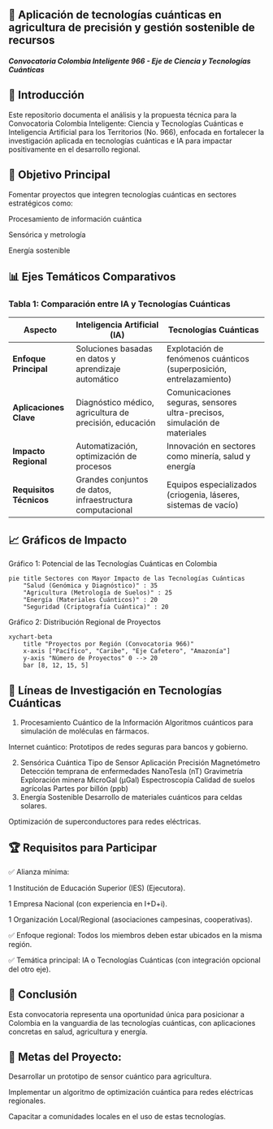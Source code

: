 ## 🚀 Aplicación de tecnologías cuánticas en agricultura de precisión y gestión sostenible de recursos  
#### *Convocatoria Colombia Inteligente 966 - Eje de Ciencia y Tecnologías Cuánticas*

## 📌 Introducción
Este repositorio documenta el análisis y la propuesta técnica para la Convocatoria Colombia Inteligente: Ciencia y Tecnologías Cuánticas e Inteligencia Artificial para los Territorios (No. 966), enfocada en fortalecer la investigación aplicada en tecnologías cuánticas e IA para impactar positivamente en el desarrollo regional.

## 🔎 Objetivo Principal
Fomentar proyectos que integren tecnologías cuánticas en sectores estratégicos como:

Procesamiento de información cuántica

Sensórica y metrología

Energía sostenible

## 📊 Ejes Temáticos Comparativos

### Tabla 1: Comparación entre IA y Tecnologías Cuánticas

| **Aspecto**               | **Inteligencia Artificial (IA)**                          | **Tecnologías Cuánticas**                          |
|---------------------------|---------------------------------------------------------|---------------------------------------------------|
| **Enfoque Principal**     | Soluciones basadas en datos y aprendizaje automático     | Explotación de fenómenos cuánticos (superposición, entrelazamiento) |
| **Aplicaciones Clave**    | Diagnóstico médico, agricultura de precisión, educación | Comunicaciones seguras, sensores ultra-precisos, simulación de materiales |
| **Impacto Regional**      | Automatización, optimización de procesos                | Innovación en sectores como minería, salud y energía |
| **Requisitos Técnicos**   | Grandes conjuntos de datos, infraestructura computacional | Equipos especializados (criogenia, láseres, sistemas de vacío) |


## 📈 Gráficos de Impacto

Gráfico 1: Potencial de las Tecnologías Cuánticas en Colombia

```mermaid
pie title Sectores con Mayor Impacto de las Tecnologías Cuánticas
    "Salud (Genómica y Diagnóstico)" : 35
    "Agricultura (Metrología de Suelos)" : 25
    "Energía (Materiales Cuánticos)" : 20
    "Seguridad (Criptografía Cuántica)" : 20
```
    
Gráfico 2: Distribución Regional de Proyectos

```mermaid
xychart-beta
    title "Proyectos por Región (Convocatoria 966)"
    x-axis ["Pacífico", "Caribe", "Eje Cafetero", "Amazonía"]
    y-axis "Número de Proyectos" 0 --> 20
    bar [8, 12, 15, 5]
```
    
## 🔬 Líneas de Investigación en Tecnologías Cuánticas
1. Procesamiento Cuántico de la Información
Algoritmos cuánticos para simulación de moléculas en fármacos.

Internet cuántico: Prototipos de redes seguras para bancos y gobierno.

2. Sensórica Cuántica
Tipo de Sensor	Aplicación	Precisión
Magnetómetro	Detección temprana de enfermedades	NanoTesla (nT)
Gravimetría	Exploración minera	MicroGal (µGal)
Espectroscopía	Calidad de suelos agrícolas	Partes por billón (ppb)
3. Energía Sostenible
Desarrollo de materiales cuánticos para celdas solares.

Optimización de superconductores para redes eléctricas.

## 🏆 Requisitos para Participar
✅ Alianza mínima:

1 Institución de Educación Superior (IES) (Ejecutora).

1 Empresa Nacional (con experiencia en I+D+i).

1 Organización Local/Regional (asociaciones campesinas, cooperativas).

✅ Enfoque regional: Todos los miembros deben estar ubicados en la misma región.

✅ Temática principal: IA o Tecnologías Cuánticas (con integración opcional del otro eje).

## 📌 Conclusión
Esta convocatoria representa una oportunidad única para posicionar a Colombia en la vanguardia de las tecnologías cuánticas, con aplicaciones concretas en salud, agricultura y energía.

## 🎯 Metas del Proyecto:

Desarrollar un prototipo de sensor cuántico para agricultura.

Implementar un algoritmo de optimización cuántica para redes eléctricas regionales.

Capacitar a comunidades locales en el uso de estas tecnologías.
